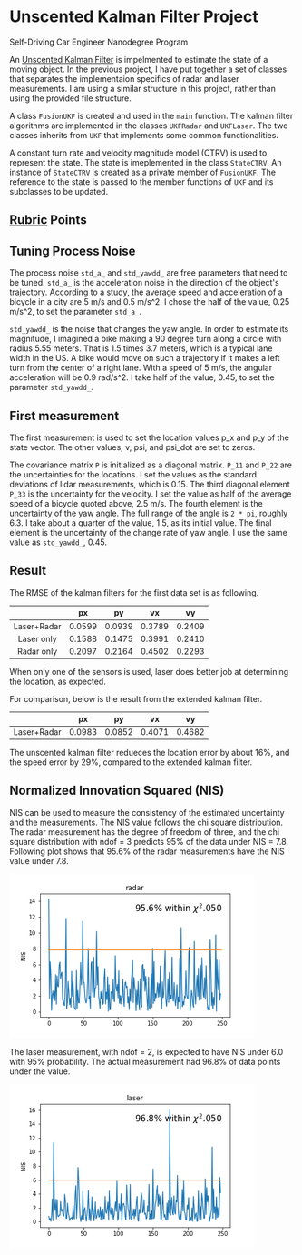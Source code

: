 # Unscented Kalman Filter Project
Self-Driving Car Engineer Nanodegree Program

An [Unscented Kalman Filter](https://www.seas.harvard.edu/courses/cs281/papers/unscented.pdf) is impelmented to estimate the state of a moving object. In the previous project, I have put together a set of classes that separates the implementaion specifics of radar and laser measurements. I am using a similar structure in this project, rather than using the provided file structure.

A class `FusionUKF` is created and used in the `main` function. The kalman filter algorithms are implemented in the classes `UKFRadar` and `UKFLaser`. The two classes inherits from `UKF` that implements some common functionalities.

A constant turn rate and velocity magnitude model (CTRV) is used to represent the state. The state is imeplemented in the class `StateCTRV`. An instance of `StateCTRV` is created as a private member of `FusionUKF`. The reference to the state is passed to the member functions of `UKF` and its subclasses to be updated.

[imageRadar]: ./radar.png "nis_radar"
[imageLaser]: ./laser.png "nis_laser"

## [Rubric](https://review.udacity.com/#!/rubrics/783/view) Points

## Tuning Process Noise

The process noise `std_a_` and `std_yawdd_` are free parameters that need to be tuned.
`std_a_` is the acceleration noise in the direction of the object's trajectory.
According to a [study](https://www.pdx.edu/ibpi/sites/www.pdx.edu.ibpi/files/Bicycle%20Performance%20Forthcomming%202013.pdf), the average speed and acceleration of a bicycle in a city are 5 m/s and 0.5 m/s^2. I chose the half of the value, 0.25 m/s^2, to set the parameter `std_a_`.

`std_yawdd_` is the noise that changes the yaw angle. In order to estimate its magnitude, I imagined a bike making a 90 degree turn along a circle with radius 5.55 meters. That is 1.5 times 3.7 meters, which is a typical lane width in the US. A bike would move on such a trajectory if it makes a left turn from the center of a right lane. With a speed of 5 m/s, the angular acceleration will be 0.9 rad/s^2. I take half of the value, 0.45, to set the parameter `std_yawdd_`.

## First measurement

The first measurement is used to set the location values p_x and p_y of the state vector. The other values, v, psi, and psi_dot are set to zeros.

The covariance matrix `P` is initialized as a diagonal matrix. `P_11` and `P_22` are the uncertainties for the locations. I set the values as the standard deviations of lidar measurements, which is 0.15. The third diagonal element `P_33` is the uncertainty for the velocity. I set the value as half of the average speed of a bicycle quoted above, 2.5 m/s. The fourth element is the uncertainty of the yaw angle. The full range of the angle is `2 * pi`, roughly 6.3. I take about a quarter of the value, 1.5, as its initial value. The final element is the uncertainty of the change rate of yaw angle. I use the same value as `std_yawdd_`, 0.45.

## Result


The RMSE of the kalman filters for the first data set is as following.

|           |px       |py      |vx      |vy      |
|:---------:|:-------:|:------:|:------:|:------:|
|Laser+Radar|0.0599   |0.0939  |0.3789  |0.2409  |
|Laser only |0.1588   |0.1475  |0.3991  |0.2410  |
|Radar only |0.2097   |0.2164  |0.4502  |0.2293  |

When only one of the sensors is used, laser does better job at determining the location, as expected.

For comparison, below is the result from the extended kalman filter.

|           |px       |py      |vx      |vy      |
|:---------:|:-------:|:------:|:------:|:------:|
|Laser+Radar|0.0983   |0.0852  |0.4071  |0.4682  |

The unscented kalman filter redueces the location error by about 16%, and the speed error by 29%, compared to the extended kalman filter.

## Normalized Innovation Squared (NIS)

NIS can be used to measure the consistency of the estimated uncertainty and the measurements. The NIS value follows the chi square distribution. The radar measurement has the degree of freedom of three, and the chi square distribution with ndof = 3 predicts 95% of the data under NIS = 7.8. Following plot shows that 95.6% of the radar measurements have the NIS value under 7.8.

![alt_text][imageRadar]

The laser measurement, with ndof = 2, is expected to have NIS under 6.0 with 95% probability. The actual measurement had 96.8% of data points under the value.

![alt_text][imageLaser]































